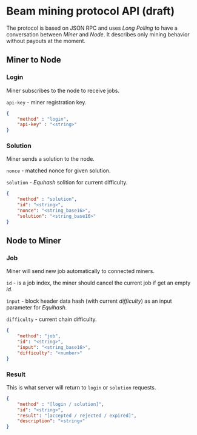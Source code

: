 # Beam mining protocol API (draft)

The protocol is based on JSON RPC and uses *Long Polling* to have a conversation between *Miner* and *Node*. It describes only mining behavior without payouts at the moment.

## Miner to Node

### Login
Miner subscribes to the node to receive jobs.

`api-key` - miner registration key.

``` json
{
    "method" : "login", 
    "api-key" : "<string>" 
}
```

### Solution
Miner sends a solution to the node.

`nonce` - matched nonce for given solution.

`solution` - *Equhash* solition for current difficulty.

``` json
{
    "method" : "solution", 
    "id": "<string>", 
    "nonce": "<string_base16>", 
    "solution": "<string_base16>"
}
```

## Node to Miner

### Job
Miner will send new job automatically to connected miners.

`id` - is a job index, the miner should cancel the current job if get an empty *id*.

`input` - block header data hash (with current *difficulty*) as an input parameter for *Equihash*.

`difficulty` - current chain difficulty.

``` json
{ 
    "method": "job", 
    "id": "<string>", 
    "input": "<string_base16>", 
    "difficulty": "<number>"
}
```

### Result

This is what server will return to `login` or `solution` requests.

``` json
{
    "method" : "[login / solution]", 
    "id": "<string>", 
    "result": "[accepted / rejected / expired]", 
    "description": "<string>"
}
```
